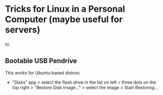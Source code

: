 # Tricks for Linux in a Personal Computer (maybe useful for servers)
[✏️](https://github.com/meleu/my-notes/edit/master/linux-pc.md)

## Bootable USB Pendrive

This works for Ubuntu-based distros:

- "Disks" app > select the flash drive in the list on left > three dots on the top right > "Restore Disk Image..." > select the image > Start Restoring...

